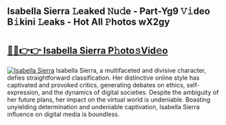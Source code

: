 ## Isabella Sierra 𝙻eaked 𝙽u𝚍e - Part-Yg9 𝚅𝚒deo B𝚒kini 𝙻eaks - Hot All 𝙿hotos wX2gy

# <h2><a href="http://ld3mdv.urlbe.top/?page=Isabella+Sierra">🔗🔗👉👉 Isabella Sierra P𝚑oto𝚜Vid𝚎o</a></h2>

[![Isabella Sierra](https://i.imgur.com/eBuTRDB.gif)](http://ld3mdv.urlbe.top/?page=Isabella+Sierra)
Isabella Sierra, a multifaceted and divisive character, defies straightforward classification. Her distinctive online style has captivated and provoked critics, generating debates on ethics, self-expression, and the dynamics of digital societies. Despite the ambiguity of her future plans, her impact on the virtual world is undeniable. Boasting unyielding determination and undeniable captivation, Isabella Sierra influence on digital media is boundless.
